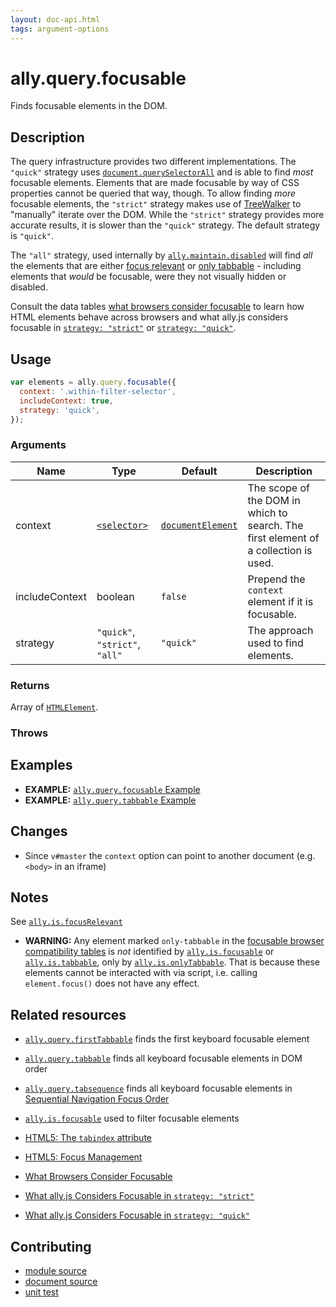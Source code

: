 ```yaml
---
layout: doc-api.html
tags: argument-options
---
```


# ally.query.focusable

Finds focusable elements in the DOM.


## Description

The query infrastructure provides two different implementations. The `"quick"` strategy uses [`document.querySelectorAll`](https://developer.mozilla.org/en-US/docs/Web/API/Document/querySelectorAll) and is able to find *most* focusable elements. Elements that are made focusable by way of CSS properties cannot be queried that way, though. To allow finding *more* focusable elements, the `"strict"` strategy makes use of [TreeWalker](https://developer.mozilla.org/en-US/docs/Web/API/TreeWalker) to "manually" iterate over the DOM. While the `"strict"` strategy provides more accurate results, it is slower than the `"quick"` strategy. The default strategy is `"quick"`.

The `"all"` strategy, used internally by [`ally.maintain.disabled`](../maintain/disabled.md) will find *all* the elements that are either [focus relevant](../is/focus-relevant.md) or [only tabbable](../is/only-tabbable.md) - including elements that *would* be focusable, were they not visually hidden or disabled.

Consult the data tables [what browsers consider focusable](../../data-tables/focusable.md) to learn how HTML elements behave across browsers and what ally.js considers focusable in [`strategy: "strict"`](../../data-tables/focusable.strict.md) or [`strategy: "quick"`](../../data-tables/focusable.quick.md).


## Usage

```js
var elements = ally.query.focusable({
  context: '.within-filter-selector',
  includeContext: true,
  strategy: 'quick',
});
```

### Arguments

| Name | Type | Default | Description |
| ---- | ---- | ------- | ----------- |
| context | [`<selector>`](../concepts.md#Selector) | [`documentElement`](https://developer.mozilla.org/en-US/docs/Web/API/Document/documentElement) | The scope of the DOM in which to search. The first element of a collection is used. |
| includeContext | boolean | `false` | Prepend the `context` element if it is focusable. |
| strategy | `"quick"`, `"strict"`, `"all"` | `"quick"` | The approach used to find elements. |

### Returns

Array of [`HTMLElement`](https://developer.mozilla.org/en/docs/Web/API/HTMLElement).

### Throws


## Examples

* **EXAMPLE:** [`ally.query.focusable` Example](./focusable.example.html)
* **EXAMPLE:** [`ally.query.tabbable` Example](./tabbable.example.html)


## Changes

* Since `v#master` the `context` option can point to another document (e.g. `<body>` in an iframe)


## Notes

See [`ally.is.focusRelevant`](../is/focus-relevant.md#Notes)

* **WARNING:** Any element marked `only-tabbable` in the [focusable browser compatibility tables](../../data-tables/focusable.md) is *not* identified by [`ally.is.focusable`](../is/focusable.md) or [`ally.is.tabbable`](../is/tabbable.md), only by [`ally.is.onlyTabbable`](../is/only-tabbable.md). That is because these elements cannot be interacted with via script, i.e. calling `element.focus()` does not have any effect.


## Related resources

* [`ally.query.firstTabbable`](first-tabbable.md) finds the first keyboard focusable element
* [`ally.query.tabbable`](tabbable.md) finds all keyboard focusable elements in DOM order
* [`ally.query.tabsequence`](tabsequence.md) finds all keyboard focusable elements in [Sequential Navigation Focus Order](../../concepts.md#Sequential-navigation-focus-order)
* [`ally.is.focusable`](../is/focusable.md) used to filter focusable elements

* [HTML5: The `tabindex` attribute](http://www.w3.org/TR/html5/editing.html#sequential-focus-navigation-and-the-tabindex-attribute)
* [HTML5: Focus Management](http://www.w3.org/TR/html5/editing.html#focus-management)

* [What Browsers Consider Focusable](../../data-tables/focusable.md)
* [What ally.js Considers Focusable in `strategy: "strict"`](../../data-tables/focusable.strict.md)
* [What ally.js Considers Focusable in `strategy: "quick"`](../../data-tables/focusable.quick.md)


## Contributing

* [module source](https://github.com/medialize/ally.js/blob/master/src/query/focusable.js)
* [document source](https://github.com/medialize/ally.js/blob/master/docs/api/query/focusable.md)
* [unit test](https://github.com/medialize/ally.js/blob/master/test/unit/query.focusable.test.js)

